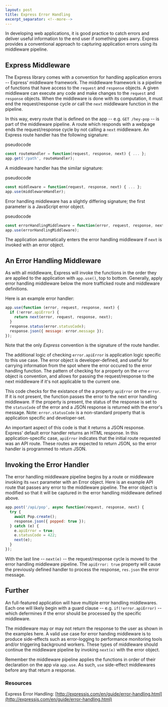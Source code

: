 ```yaml
---
layout: post
title: Express Error Handling
excerpt_separator: <!--more-->
---
```


In developing web applications, it is good practice to catch errors and deliver useful information to the end user if something goes awry. Express provides a conventional approach to capturing application errors using its middleware pipeline.

 <!--more-->

## Express Middleware

The Express library comes with a convention for handling application errors -- Express' middleware framework. The middleware framework is a pipeline of functions that have access to the `request` and `response` objects. A given middleware can execute any code and make changes to the `request` and `response` objects. When the middleware is done with its computation, it must end the request/response cycle *or* call the `next` middleware function in the pipeline.

In this way, every route that is defined on the app -- e.g. `GET /hey-pop` -- is part of the middleware pipeline. A route which responds with a webpage ends the request/response cycle by not calling a `next` middleware. An Express route handler has the following signature:

<div class="filename">pseudocode</div>

```javascript
const routeHandler = function(request, response, next) { ... };
app.get('/path', routeHandler);
```

A middleware handler has the similar signature:

<div class="filename">pseudocode</div>

```javascript
const middleware = function(request, response, next) { ... };
app.use(middlewareHandler);
```

Error handling middleware has a slightly differing signature; the first parameter is a JavaScript error object.

<div class="filename">pseudocode</div>

```javascript
const errorHandlingMiddleware = function(error, request, response, next) { ... };
app.use(errorHandlingMiddleware);
```

The application automatically enters the error handling middleware if `next` is invoked with an error object.

## An Error Handling Middleware
As with all middleware, Express will invoke the functions in the order they are applied to the application with `app.use()`, top to bottom. Generally, apply error handling middleware below the more trafficked route and middleware definitions.

Here is an example error handler:

```javascript
app.use(function (error, request, response, next) {
  if (!error.apiError) {
    return next(error, request, response, next);
  }
  response.status(error.statusCode);
  response.json({ message: error.message });
});
```

Note that the only *Express* convention is the signature of the route handler.

The additional logic of checking `error.apiError` is application logic specific to this use case. The error object is developer-defined, and useful for carrying information from the spot where the error occured to the error handling function. The pattern of checking for a property on the `error` object is convention, and allows for passing the request/response to the next middleware if it's not applicable to the current one.

This code checks for the existance of the a property `apiError` on the `error`. If it is not present, the function passes the error to the next error handling middleware. If the property is present, the status of the response is set to the `statusCode` of the error and a JSON response is returned with the error's message. Note: `error.statusCode` is a non-standard property that is application specific and developer-set.

An important aspect of this code is that it returns a JSON response. Express' default error handler returns an HTML response. In this application-specific case, `apiError` indicates that the initial route requested was an API route. These routes are expected to return JSON, so the error handler is programmed to return JSON.

## Invoking the Error Handler
The error handling middleware pipeline begins by a route or middleware invoking its `next` parameter with an Error object. Here is an example API route that passes any error to the middleware pipeline. The error object is modified so that it will be captured in the error handling middleware defined above.

```javascript
app.post('/api/pop', async function(request, response, next) {
  try {
    await Pop.create();
    response.json({ popped: true });
  } catch (e) {
    e.apiError = true;
    e.statusCode = 422;
    next(e);
  }
});
```

With the last line -- `next(e)` -- the request/response cycle is moved to the error handling middleware pipeline. The `apiError: true` property will cause the previously defined handler to process the response, `res.json` the error message.

## Further

An full-featured application will have multiple error handling middlewares. Each one will likely begin with a guard clause -- e.g. `if(!error.apiError)` -- which defermines if the error should be processed by the specific middleware.

The middleware may or may not return the response to the user as shown in the examples here. A valid use case for error handing middleware is to produce side-effects such as error-logging to performance monitoring tools and/or triggering background workers. These types of middleware should continue the middleware pipeline by invoking `next(e)` with the error object.

Remember the middleware pipeline applies the functions in order of their declaration on the app via `app.use`. As such, `use` side-effect middlewares before any that return a response.

### Resources
Express Error Handling: [http://expressjs.com/en/guide/error-handling.html](http://expressjs.com/en/guide/error-handling.html)